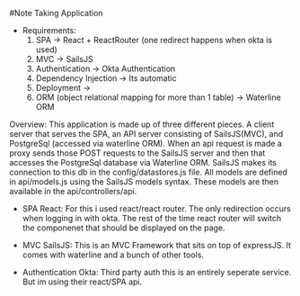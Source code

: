 #Note Taking Application

- Requirements:
    1. SPA -> React + ReactRouter (one redirect happens when okta is used)
    2. MVC -> SailsJS
    3. Authentication -> Okta Authentication
    4. Dependency Injection -> Its automatic
    5. Deployment -> 
    6. ORM (object relational mapping for more than 1 table) -> Waterline ORM

Overview:
    This application is made up of three different pieces. A client server that serves the SPA, an API 
    server consisting of SailsJS(MVC), and PostgreSql (accessed via waterline ORM). When an api request is 
    made a proxy sends those POST requests to the SailsJS server and then that accesses the PostgreSql
    database via Waterline ORM. SailsJS makes its connection to this db in the config/datastores.js file.
    All models are defined in api/models.js using the SailsJS models syntax. These models are then available
    in the api/controllers/api. 

- SPA
    React: For this i used react/react router. The only redirection occurs when logging in with okta. 
    The rest of the time react router will switch the componenet that should be displayed on the page. 

- MVC
    SailsJS: This is an MVC Framework that sits on top of expressJS. It comes with waterline and a bunch of 
    other tools.

- Authentication
    Okta: Third party auth this is an entirely seperate service. But im using their react/SPA api. 